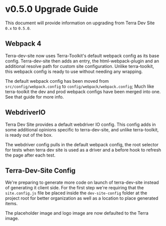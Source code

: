 # v0.5.0 Upgrade Guide
This document will provide information on upgrading from Terra Dev Site `0.x` to `0.5.0`.

## Webpack 4
Terra-dev-site now uses Terra-Toolkit's default webpack config as its base config. Terra-dev-site then adds an entry, the html-webpack-plugin and an additional resolve path for custom site configuration. Unlike terra-toolkit, this webpack config is ready to use without needing any wrapping.

The default webpack config has been moved from `src/config/webpack.config` to `config/webpack/webpack.config`;
Much like terra-toolkit the dev and prod webpack configs have been merged into one. See that guide for more info.

## WebdriverIO
Terra Dev Site provides a default webdriver IO config. This config adds in some additional opinions specific to terra-dev-site, and unlike terra-toolkit, is ready out of the box.

The webdriver config pulls in the default webpack config, the root selector for tests when terra dev site is used as a driver and a before hook to refresh the page after each test.

## Terra-Dev-Site Config
We're preparing to generate more code on launch of terra-dev-site instead of generating it client side. For the first step we're requiring that the `site.config.js` file be placed inside the `dev-site-config` folder at the project root for better organization as well as a location to place generated items.

The placeholder image and logo image are now defaulted to the Terra image.
